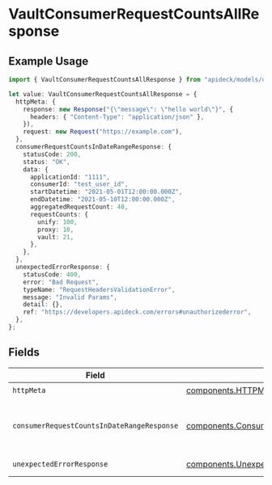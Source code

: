 # VaultConsumerRequestCountsAllResponse

## Example Usage

```typescript
import { VaultConsumerRequestCountsAllResponse } from "apideck/models/operations";

let value: VaultConsumerRequestCountsAllResponse = {
  httpMeta: {
    response: new Response("{\"message\": \"hello world\"}", {
      headers: { "Content-Type": "application/json" },
    }),
    request: new Request("https://example.com"),
  },
  consumerRequestCountsInDateRangeResponse: {
    statusCode: 200,
    status: "OK",
    data: {
      applicationId: "1111",
      consumerId: "test_user_id",
      startDatetime: "2021-05-01T12:00:00.000Z",
      endDatetime: "2021-05-10T12:00:00.000Z",
      aggregatedRequestCount: 40,
      requestCounts: {
        unify: 100,
        proxy: 10,
        vault: 21,
      },
    },
  },
  unexpectedErrorResponse: {
    statusCode: 400,
    error: "Bad Request",
    typeName: "RequestHeadersValidationError",
    message: "Invalid Params",
    detail: {},
    ref: "https://developers.apideck.com/errors#unauthorizederror",
  },
};
```

## Fields

| Field                                                                                                                      | Type                                                                                                                       | Required                                                                                                                   | Description                                                                                                                |
| -------------------------------------------------------------------------------------------------------------------------- | -------------------------------------------------------------------------------------------------------------------------- | -------------------------------------------------------------------------------------------------------------------------- | -------------------------------------------------------------------------------------------------------------------------- |
| `httpMeta`                                                                                                                 | [components.HTTPMetadata](../../models/components/httpmetadata.md)                                                         | :heavy_check_mark:                                                                                                         | N/A                                                                                                                        |
| `consumerRequestCountsInDateRangeResponse`                                                                                 | [components.ConsumerRequestCountsInDateRangeResponse](../../models/components/consumerrequestcountsindaterangeresponse.md) | :heavy_minus_sign:                                                                                                         | Consumers Request Counts within Date Range                                                                                 |
| `unexpectedErrorResponse`                                                                                                  | [components.UnexpectedErrorResponse](../../models/components/unexpectederrorresponse.md)                                   | :heavy_minus_sign:                                                                                                         | Unexpected error                                                                                                           |